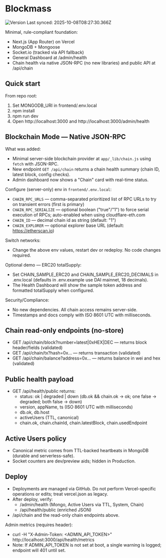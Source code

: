 # Blockmass

<!--VERSION_BADGE_START-->
![Version](https://img.shields.io/badge/version-v0.21.57-blue)
Last synced: 2025-10-08T08:27:30.366Z
<!--VERSION_BADGE_END-->

Minimal, rule-compliant foundation:
- Next.js (App Router) on Vercel
- MongoDB + Mongoose
- Socket.io (tracked via API fallback)
- General Dashboard at /admin/health
- Chain health via native JSON-RPC (no new libraries) and public API at /api/chain

## Quick start
From repo root:
1) Set MONGODB_URI in frontend/.env.local
2) npm install
3) npm run dev
4) Open http://localhost:3000 and http://localhost:3000/admin/health

## Blockchain Mode — Native JSON-RPC
What was added:
- Minimal server-side blockchain provider at `app/_lib/chain.js` using `fetch` with JSON-RPC.
- New endpoint `GET /api/chain` returns a chain health summary (chain ID, latest block, config checks).
- Admin dashboard now shows a "Chain" card with real-time status.

Configure (server-only) env in `frontend/.env.local`:
- `CHAIN_RPC_URLS` — comma-separated prioritized list of RPC URLs to try on transient errors (first is primary)
- `CHAIN_RPC_SERIALIZE` — optional boolean ("true"/"1") to force serial execution of RPCs; auto-enabled when using cloudflare-eth.com
- `CHAIN_ID` — decimal chain id as string (default: "1")
- `CHAIN_EXPLORER` — optional explorer base URL (default: https://etherscan.io)

Switch networks:
- Change the above env values, restart dev or redeploy. No code changes required.

Optional demo — ERC20 totalSupply:
- Set CHAIN_SAMPLE_ERC20 and CHAIN_SAMPLE_ERC20_DECIMALS in .env.local (defaults in .env.example use DAI mainnet, 18 decimals).
- The Health Dashboard will show the sample token address and formatted totalSupply when configured.

Security/Compliance:
- No new dependencies. All chain access remains server-side.
- Timestamps and docs comply with ISO 8601 UTC with milliseconds.

## Chain read-only endpoints (no-store)
- GET /api/chain/block?number=latest|0xHEX|DEC — returns block header/fields (validated)
- GET /api/chain/tx?hash=0x... — returns transaction (validated)
- GET /api/chain/balance?address=0x... — returns balance in wei and hex (validated)

## Public health payload
- GET /api/health/public returns:
  - status: ok | degraded | down (db.ok && chain.ok → ok; one false → degraded; both false → down)
  - version, appName, ts (ISO 8601 UTC with milliseconds)
  - db.ok, db.host
  - activeUsers (TTL, canonical)
  - chain.ok, chain.chainId, chain.latestBlock, chain.usedEndpoint

## Active Users policy
- Canonical metric comes from TTL-backed heartbeats in MongoDB (durable and serverless-safe).
- Socket counters are dev/preview aids; hidden in Production.

## Deploy
- Deployments are managed via GitHub. Do not perform Vercel-specific operations or edits; treat vercel.json as legacy.
- After deploy, verify:
  - /admin/health (Mongo, Active Users via TTL, System, Chain)
  - /api/health/public (enriched JSON)
- /api/chain and the read-only chain endpoints above.

Admin metrics (requires header):
- curl -H "X-Admin-Token: <ADMIN_API_TOKEN>" http://localhost:3000/api/health/metrics
- Note: If ADMIN_API_TOKEN is not set at boot, a single warning is logged; endpoint will 401 until set.
